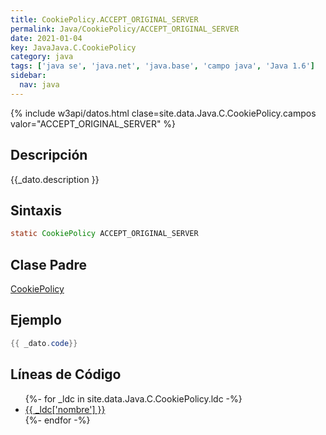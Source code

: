 ```yaml
---
title: CookiePolicy.ACCEPT_ORIGINAL_SERVER
permalink: Java/CookiePolicy/ACCEPT_ORIGINAL_SERVER
date: 2021-01-04
key: JavaJava.C.CookiePolicy
category: java
tags: ['java se', 'java.net', 'java.base', 'campo java', 'Java 1.6']
sidebar: 
  nav: java
---
```


{% include w3api/datos.html clase=site.data.Java.C.CookiePolicy.campos valor="ACCEPT_ORIGINAL_SERVER" %}

## Descripción
{{_dato.description }}

## Sintaxis
~~~java
static CookiePolicy ACCEPT_ORIGINAL_SERVER
~~~

## Clase Padre
[CookiePolicy](/Java/CookiePolicy/)

## Ejemplo
~~~java
{{ _dato.code}}
~~~

## Líneas de Código
<ul>
{%- for _ldc in site.data.Java.C.CookiePolicy.ldc -%}
   <li>
       <a href="{{_ldc['url'] }}">{{ _ldc['nombre'] }}</a>
   </li>
{%- endfor -%}
</ul>
